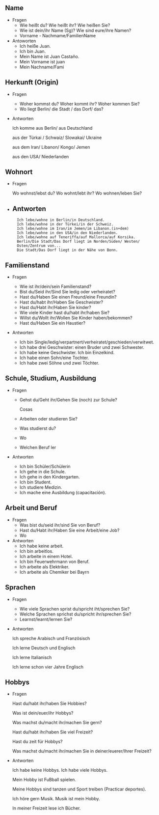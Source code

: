 ## Name

-   Fragen
    -   Wie heißt du? Wie heißt ihr? Wie heißen Sie?
    -   Wie ist dein/ihr Name (Sg)? Wie sind eure/ihre Namen?
    -   Vorname - Nachmame/FamilienName
-   Antoworten
    -   Ich heiße Juan.
    -   Ich bin Juan.
    -   Mein Name ist Juan Castaño.
    -   Mein Vorname ist juan
    -   Mein Nachname/Fami

## Herkunft (Origin)

-   Fragen
    
    -   Woher kommst du? Woher kommt ihr? Woher kommen Sie?
    -   Wo liegt Berlin/ die Stadt / das Dorf/ das?
-   Antworten
    
    Ich komme aus Berlin/ aus Deutschland
    
    aus der Türkai / Schwaiz/ Slowakai/ Ukraine
    
    aus dem Iran/ Libanon/ Kongo/ Jemen
    
    aus den USA/ Niederlanden
    

## Wohnort

-   Fragen
    
    Wo wohnst/lebst du? Wo wohnt/lebt ihr? Wo wohnen/leben Sie?
    
-   ## Antworten
    
    ```
      Ich lebe/wohne in Berlin/in Deutschland.
      Ich lebe/wohne in der Türkei/in der Schweiz.
      Ich lebe/wohne im Iran/im Jemen/im Libanon.(in+dem)
      Ich lebe/wohne in den USA/in den Niederlanden.
      Ich lebe/wohne auf Teneriffa/auf Mallorca/auf Korsika.
      Berlin/Die Stadt/Das Dorf liegt im Norden/Süden/ Westen/
      Osten/Zentrum von...
      Die Stadt/Das Dorf liegt in der Nähe von Bonn.
    ```
    

## Familienstand

-   Fragen
    
    -   Wie ist ihr/dein/sein Familienstand?
    -   Bist du/Seid ihr/Sind Sie ledig oder verheiratet?
    -   Hast du/Haben Sie einen Freund/eine Freundin?
    -   Hast du/habt ihr/Haben Sie Geschwister?
    -   Hast du/Habt ihr/Haben Sie kinder?
    -   Wie viele Kinder hast du/habt ihr/haben Sie?
    -   Willst du/Wollt ihr/Wollen Sie Kinder haben/bekommen?
    -   Hast du/Haben Sie ein Haustier?
-   Antworten
    
    -   Ich bin Single/ledig/verpartnert/verheiratet/geschieden/verwitwet.
    -   Ich habe drei Geschwister: einen Bruder und zwei Schwester.
    -   Ich habe keine Geschwister. Ich bin Einzelkind.
    -   Ich habe einen Sohn/eine Tochter.
    -   Ich habe zwei Söhne und zwei Töchter.

## Schule, Studium, Ausbildung

-   Fragen
    -   Gehst du/Geht ihr/Gehen Sie (noch) zur Schule?
        
        Cosas
        
    -   Arbeiten oder studieren Sie?
        
    -   Was studierst du?
        
    -   Wo
        
    -   Welchen Beruf ler
        
-   Antworten
    -   Ich bin Schüler/Schülerin
    -   Ich gehe in die Schule.
    -   Ich gehe in den Kindergarten.
    -   Ich bin Student.
    -   Ich studiere Medizin.
    -   Ich mache eine Ausbildung (capacitación).

## Arbeit und Beruf

-   Fragen
    -   Was bist du/seid ihr/sind Sie von Beruf?
    -   Hast du/Habt ihr/Haben Sie eine Arbeit/eine Job?
    -   Wo
-   Antworten
    -   Ich habe keine arbeit.
    -   Ich bin arbeitlos.
    -   Ich arbeite in einem Hotel.
    -   Ich bin Feuerwehrmann von Beruf.
    -   Ich arbeite als Elektriker.
    -   Ich arbeite als Chemiker bei Bayrn

## Sprachen

-   Fragen
    
    -   Wie viele Sprachen sprist du/spricht iht/sprechen Sie?
    -   Welche Sprachen sprichst du/spricht ihr/sprechen Sie?
    -   Learnst/learnt/lernen Sie?
-   Antworten
    
    Ich spreche Arabisch und Französisch
    
    Ich lerne Deutsch und Englisch
    
    Ich lerne Italianisch
    
    Ich lerne schon vier Jahre Englisch
    

## Hobbys

-   Fragen
    
    Hast du/habt ihr/haben Sie Hobbies?
    
    Was ist dein/euer/ihr Hobbys?
    
    Was machst du/macht ihr/machen Sie gern?
    
    Hast du/habt ihr/haben Sie viel Freizeit?
    
    Hast du zeit für Hobbys?
    
    Was machst du/macht ihr/machen Sie in deiner/euerer/Ihrer Freizeit?
    
-   Antworten
    
    Ich habe keine Hobbys. Ich habe viele Hobbys.
    
    Mein Hobby ist FuBball spielen.
    
    Meine Hobbys sind tanzen und Sport treiben (Practicar deportes).
    
    Ich höre gern Musik. Musik ist mein Hobby.
    
    In meiner Freizeit lese ich Bücher.